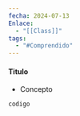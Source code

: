 ```yaml
---
fecha: 2024-07-13
Enlace:
  - "[[Class]]"
tags:
  - "#Comprendido"
---
```

#### Titulo
- Concepto

``` c#
codigo
```
